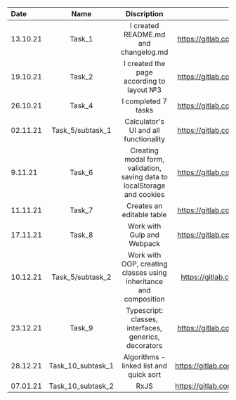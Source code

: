 Date      | Name                | Discription               | Link to MR
:-------- | :---------------------: | :---------------------: | :---------------------:  
13.10.21  | Task_1 | I created README.md and changelog.md | https://gitlab.com/fe_nc_vonorezh_2021/fs_alexandra_savchenko/-/merge_requests/1
19.10.21 | Task_2 | I created the page according to layout №3 | https://gitlab.com/fe_nc_vonorezh_2021/fs_alexandra_savchenko/-/merge_requests/2
26.10.21 | Task_4 | I completed 7 tasks | https://gitlab.com/fe_nc_vonorezh_2021/fs_alexandra_savchenko/-/merge_requests/3
02.11.21 | Task_5/subtask_1 | Calculator's UI and all functionality | https://gitlab.com/fe_nc_vonorezh_2021/fs_alexandra_savchenko/-/merge_requests/4
9.11.21 | Task_6 | Creating modal form, validation, saving data to localStorage and cookies | https://gitlab.com/fe_nc_vonorezh_2021/fs_alexandra_savchenko/-/merge_requests/5
11.11.21 | Task_7 | Creates an editable table | https://gitlab.com/fe_nc_vonorezh_2021/fs_alexandra_savchenko/-/merge_requests/6
17.11.21 | Task_8 | Work with Gulp and Webpack | https://gitlab.com/fe_nc_vonorezh_2021/fs_alexandra_savchenko/-/merge_requests/7 |
10.12.21 | Task_5/subtask_2 | Work with OOP, creating classes using inheritance and composition | https://gitlab.com/fe_nc_vonorezh_2021/fs_alexandra_savchenko/-/merge_requests 
23.12.21 | Task_9 | Typescript: classes, interfaces, generics, decorators | https://gitlab.com/fe_nc_vonorezh_2021/fs_alexandra_savchenko/-/merge_requests/9
28.12.21 | Task_10_subtask_1 | Algorithms - linked list and quick sort | https://gitlab.com/fe_nc_vonorezh_2021/fs_alexandra_savchenko/-/merge_requests/10
07.01.21 | Task_10_subtask_2 | RxJS | https://gitlab.com/fe_nc_vonorezh_2021/fs_alexandra_savchenko/-/merge_requests/11
